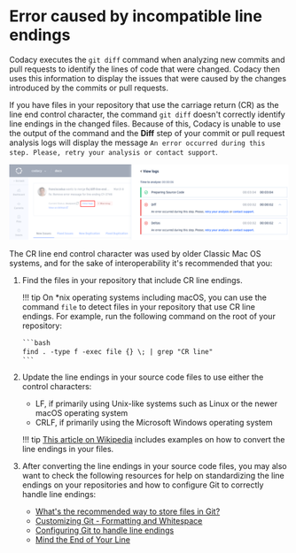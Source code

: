 # Error caused by incompatible line endings

Codacy executes the `git diff` command when analyzing new commits and pull requests to identify the lines of code that were changed. Codacy then uses this information to display the issues that were caused by the changes introduced by the commits or pull requests.

If you have files in your repository that use the carriage return (CR) as the line end control character, the command `git diff` doesn't correctly identify line endings in the changed files. Because of this, Codacy is unable to use the output of the command and the **Diff** step of your commit or pull request analysis logs will display the message `An error occurred during this step. Please, retry your analysis or contact support`.

![Viewing the analysis logs](images/error-line-endings.png)<!-- TODO ALA-643 Confirm screenshot is still valid -->

The CR line end control character was used by older Classic Mac OS systems, and for the sake of interoperability it's recommended that you:

1.  Find the files in your repository that include CR line endings.

    !!! tip
        On *nix operating systems including macOS, you can use the command `file` to detect files in your repository that use CR line endings. For example, run the following command on the root of your repository:

        ```bash
        find . -type f -exec file {} \; | grep "CR line"
        ```

1.  Update the line endings in your source code files to use either the control characters:

    -   LF, if primarily using Unix-like systems such as Linux or the newer macOS operating system
    -   CRLF, if primarily using the Microsoft Windows operating system

    !!! tip
        [This article on Wikipedia](https://en.wikipedia.org/wiki/Newline#Conversion_between_newline_formats) includes examples on how to convert the line endings in your files.

1.  After converting the line endings in your source code files, you may also want to check the following resources for help on standardizing the line endings on your repositories and how to configure Git to correctly handle line endings:

    -   [What's the recommended way to store files in Git?](https://git-scm.com/docs/gitfaq#Documentation/gitfaq.txt-What8217stherecommendedwaytostorefilesinGit)
    -   [Customizing Git - Formatting and Whitespace](https://git-scm.com/book/en/Customizing-Git-Git-Configuration#_formatting_and_whitespace)
    -   [Configuring Git to handle line endings](https://docs.github.com/en/get-started/getting-started-with-git/configuring-git-to-handle-line-endings)
    -   [Mind the End of Your Line](https://adaptivepatchwork.com/2012/03/01/mind-the-end-of-your-line/)
